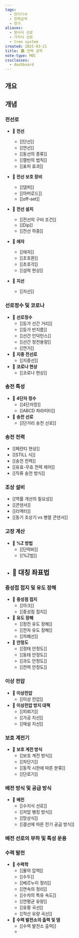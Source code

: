 ```yaml
---
tags:
  - 전기기사
  - 전력공학
  - 전기
aliases:
  - 방사식 선로
  - 가지식 선로
  - tree system
created: 2025-03-21
title: 🏛️ 전력 공학
note-type: MOC
cssclasses:
  - dashboard
---
```


## 개요

## 개념

### 전선로

- 📖 **전선**
	- [[단선]]
	- [[연선]]
	- [[동선의 종류]]
	- [[캘빈의 법칙]]
	- [[표피 효과]]
	
- 📖 **전선 보호 장비**
	- [[댐퍼]]
	- [[아머로드]]
	- [[off-set]]
- 📖 **전선 설치**
	- [[전선의 구비 조건]]
	- [[Dip]]
	- [[전선 하중]]
- 📖 **애자**
	- [[애자]]
	- [[초호환]]
	- [[초호각]]
	- [[섬락 현상]]
- 📖 **지선**
	- [[지선]]

### 선로정수 및 코로나

- 📖 **선로정수**
	- [[등가 선간 거리]]
	- [[등가 반지름]]
	- [[선간 인덕턴스]]
	- [[선간 정전용량]]
	- [[연가]]
- 📖 **지중 전선로**
	- [[지중선]]
- 📖 **코로나 현상**
	- [[코로나 현상]]
### 송전 특성
- 📖 **4단자 정수**
	- [[4단자망]]
	- [[ABCD 파라미터]]
- 📖 **송전 선로**
	- [[단거리 송전 선로]]

### 송전 전력
- [[페란티 현상]]
- [[STILL 식]]
- [[송전 전력]]
- [[유효-무효 전력 제어]]
- [[직류 송전 방식]]
### 조상 설비
- [[역률 개선의 필요성]]
- [[콘덴서]]
- [[리액터]]
- [[동기 조상기 vs 병렬 콘덴서]]




### 고장 계산
- 📖 **%Z 방법**
	- [[단락비]]
	- [[%Z법]]
- 📖 **대칭 좌표법**
	- 

### 중성접 접지 및 유도 장해
- 📖 **중성점 접지**
	- [[아크]]
	- [[중성점 접지]]
- 📖 **유도 장해**
	- [[정전 유도 장해]]
	- [[전자 유도 장해]]
	- [[차폐선]]
- 📖 **안정도**
	- [[정태 안정도]]
	- [[동태 안정도]]
	- [[과도 안정도]]
	- [[전력 안정도]]
### 이상 전압

- 📖 **이상전압**
	- [[이상 전압]]
- 📖 **이상전압 방지 대책**
	- [[피뢰기]]
	- [[가공 지선]]
	- [[매설 지선]]


### 보호 계전기
- 📖 **보호 계전 방식**
	- [[보호 계전 방식]]
	- [[차단기]]
	- [[동작 시한에 따른 분류]]
	- [[단로기]]
### 배전 방식 및 공급 방식
- 📖 **배전**
	- [[수지식 선로]]
	- [[저압 뱅킹 방식]]
	- [[망상식]]
	- [[결선에 따른 전기 공급 방식]]

### 배전 선로의 부하 및 특성 운용

### 수력 발전
- 📖 **수력학**
	- [[물의 압력]]
	- [[수두]]
	- [[베르누이 정리]]
	- [[연속의 정리]]
	- [[수차의 특유 속도]]
	- [[연평균 유량]]
	- [[유황 곡선]]
	- [[적산 유량 곡선]]
- 📖 **수력 발전소의 출력 및 댐**
	- [[수력 발전소 출력]]
	- 